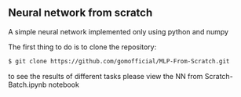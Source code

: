 ## Neural network from scratch

A simple neural network implemented only using python and numpy

The first thing to do is to clone the repository:
```sh
$ git clone https://github.com/gomofficial/MLP-From-Scratch.git
```

to see the results of different tasks please view the NN from Scratch-Batch.ipynb notebook